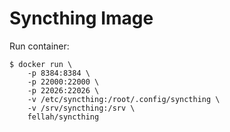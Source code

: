 # Syncthing Image

Run container:

```
$ docker run \
	-p 8384:8384 \
	-p 22000:22000 \
	-p 22026:22026 \
	-v /etc/syncthing:/root/.config/syncthing \
	-v /srv/syncthing:/srv \
	fellah/syncthing
```
